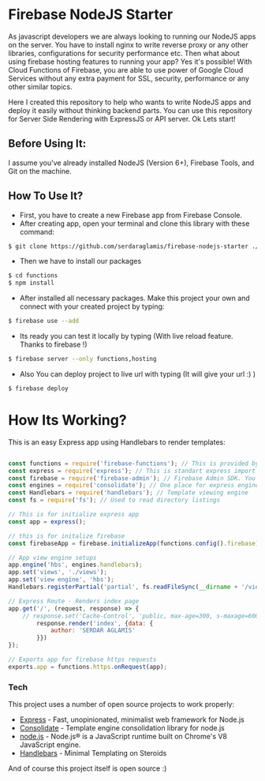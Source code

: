 # Firebase NodeJS Starter

As javascript developers we are always looking to running our NodeJS apps on the server. You have to install nginx to write reverse proxy or any other libraries, configurations for security performance etc. Then what about using firebase hosting features to running your app? Yes it's possible! With Cloud Functions of Firebase, you are able to use power of Google Cloud Services without any extra payment for SSL, security, performance or any other similar topics.

Here I created this repository to help who wants to write NodeJS apps and deploy it easily without thinking backend parts. You can use this repository for Server Side Rendering with ExpressJS or API server. Ok Lets start!

## Before Using It:
I assume you've already installed NodeJS (Version 6+), Firebase Tools, and Git on the machine.

## How To Use It?
- First, you have to create a new Firebase app from Firebase Console.
- After creating app, open your terminal and clone this library with these command:
```sh
$ git clone https://github.com/serdaraglamis/firebase-nodejs-starter ./
```
  - Then we have to install our packages
```sh
$ cd functions
$ npm install
```
- After installed all necessary packages. Make this project your own and connect with your created project by typing:
```sh
$ firebase use --add
```
  - Its ready you can test it locally by typing  (With live reload feature. Thanks to firebase !)
```sh
$ firebase server --only functions,hosting
```
- Also You can deploy project to live url with typing (It will give your url :) )
```sh
$ firebase deploy
```

# How Its Working?
This is an easy Express app using Handlebars to render templates:
```js

const functions = require('firebase-functions'); // This is provided by firebase to use its functions
const express = require('express'); // This is standart express import
const firebase = require('firebase-admin'); // Firebase Admin SDK. You can reach all of your data with easily
const engines = require('consolidate'); // One place for express engines :)
const Handlebars = require('handlebars'); // Template viewing engine
const fs = require('fs'); // Used to read directory listings

// This is for initialize express app
const app = express();

// this is for initalize firebase
const firebaseApp = firebase.initializeApp(functions.config().firebase);

// App view engine setups
app.engine('hbs', engines.handlebars);
app.set('views', './views');
app.set('view engine', 'hbs');
Handlebars.registerPartial('partial', fs.readFileSync(__dirname + '/views/partials/partial.hbs', 'utf8'));

// Express Route - Renders index page
app.get('/', (request, response) => {
    // response.set('Cache-Control', 'public, max-age=300, s-maxage=600'); For caching use that
        response.render('index', {data: {
            author: 'SERDAR AGLAMIS'
        }})
});

// Exports app for firebase https requests
exports.app = functions.https.onRequest(app);
```

### Tech

This project uses a number of open source projects to work properly:

* [Express] - Fast, unopinionated, minimalist web framework for Node.js
* [Consolidate] - Template engine consolidation library for node.js
* [node.js] - Node.js® is a JavaScript runtime built on Chrome's V8 JavaScript engine.
* [Handlebars](http://handlebarsjs.com/) - Minimal Templating on Steroids

And of course this project itself is open source :)

   [node.js]: <http://nodejs.org>
   [express]: <http://expressjs.com>
   [Consolidate]: <https://github.com/tj/consolidate.js/>
